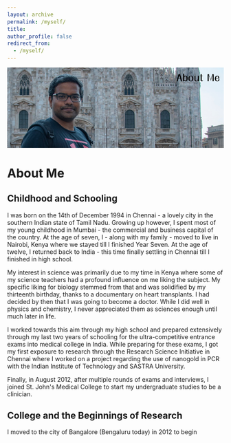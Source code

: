 ```yaml
---
layout: archive
permalink: /myself/
title:
author_profile: false
redirect_from: 
  - /myself/
---
```


![Welcome](/images/about_me_header.png)

# About Me

## Childhood and Schooling

I was born on the 14th of December 1994 in Chennai - a lovely city in the southern Indian state of Tamil Nadu. Growing up however, I spent most of my young childhood in Mumbai - the commercial and business capital of the country. At the age of seven, I - along with my family - moved to live in Nairobi, Kenya where we stayed till I finished Year Seven. At the age of twelve, I returned back to India - this time finally settling in Chennai till I finished in high school. 

My interest in science was primarily due to my time in Kenya where some of my science teachers had a profound influence on me liking the subject. My specific liking for biology stemmed from that and was solidified by my thirteenth birthday, thanks to a documentary on heart transplants. I had decided by then that I was going to become a doctor. While I did well in physics and chemistry, I never appreciated them as sciences enough until much later in life.

I worked towards this aim through my high school and prepared extensively through my last two years of schooling for the ultra-competitive entrance exams into medical college in India. While preparing for these exams, I got my first exposure to research through the Research Science Initiative in Chennai where I worked on a project regarding the use of nanogold in PCR with the Indian Institute of Technology and SASTRA University. 

Finally, in August 2012, after multiple rounds of exams and interviews, I joined St. John's Medical College to start my undergraduate studies to be a clinician.

## College and the Beginnings of Research

I moved to the city of Bangalore (Bengaluru today) in 2012 to begin
